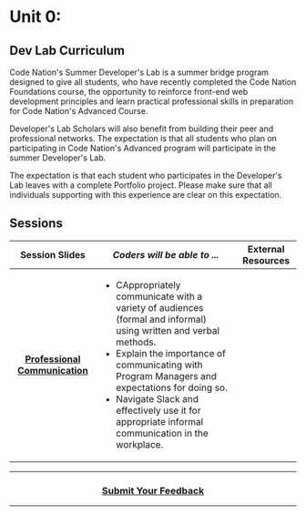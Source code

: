 # Unit 0:

## Dev Lab Curriculum
Code Nation's Summer Developer's Lab is a summer bridge program designed to give all students, who have recently completed the Code Nation Foundations course, the opportunity to reinforce front-end web development principles and learn practical professional skills in preparation for Code Nation's Advanced Course. 

Developer's Lab Scholars will also benefit from building their peer and professional networks. The expectation is that all students who plan on participating in Code Nation's Advanced program will participate in the summer Developer's Lab.

The expectation is that each student who participates in the Developer's Lab leaves with a complete Portfolio project. Please make sure that all individuals supporting with this experience are clear on this expectation.

## Sessions 
|Session Slides|*Coders will be able to ...*|External Resources|
|:-------:|-------|:-------:|
|[**Professional Communication**](https://docs.google.com/presentation/d/1PtOzybYXtLYTwYU3Rj-nh6ep8t0kx8KVtlgAV0w7cAs/edit#slide=id.g21f4a1db3e_0_0)| <ul><li>CAppropriately communicate with a variety of audiences (formal and informal) using written and verbal methods.</li><li>Explain the importance of communicating with Program Managers and expectations for doing so.</li><li>Navigate Slack and effectively use it for appropriate informal communication in the workplace.</li>|



----
<h3 align="center"><a href="https://docs.google.com/forms/d/e/1FAIpQLSeLpI-m6UKvIxk97F8R1iidFRaYXJ3dfcUuIjx2Pz0WMfO1SA/viewform">Submit Your Feedback</a>  </h3>

----
